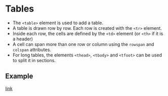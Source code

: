 # Tables

- The `<table>` element is used to add a table.  
- A table is drawn row by row. Each row is created with the `<tr>` element.  
- Inside each row, the cells are defined by the `<td>` element (or `<th>` if it is a header)
- A cell can span more than one row or column using the `rowspan` and `colspan` attributes.
- For long tables, the elements `<thead>`, `<tbody>` and `<tfoot>` can be used to split it in sections.


## Example

[link](./tables/tables.html)
